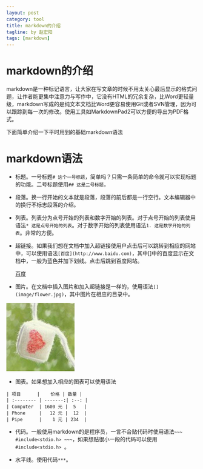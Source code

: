 ```yaml
---
layout: post
category: tool
title: markdown的介绍
tagline: by 赵宏阳
tags: [markdown]
---
```


<!--more-->

# markdown的介绍

markdown是一种标记语言，让大家在写文章的时候不用太关心最后显示的格式问题，让作者能更集中注意力与写作中，它没有HTML的冗余复杂，比Word更轻量级，markdown写成的是纯文本文档比Word更容易使用Git或者SVN管理，因为可以跟踪到每一次的修改。使用工具如MarkdownPad2可以方便的导出为PDF格式。

下面简单介绍一下平时用到的基础markdown语法

# markdown语法

* 标题。一号标题`# 这个一号标题`，简单吗？只需一条简单的命令就可以实现标题的功能。二号标题使用`## 这是二号标题`，

* 段落。换一行开始的文本就是段落，段落的前后都是一行空行。文本编辑器中的换行不标志段落的介绍。

* 列表。列表分为点号开始的列表和数字开始的列表。对于点号开始的列表使用语法`* 这是点号开始的列表`。对于数字开始的列表使用语法`1. 这是数字开始的列表`。非常的方便。

* 超链接。如果我们想在文档中加入超链接使用户点击后可以跳转到相应的网站中，可以使用语法`[百度](http://www.baidu.com)`，其中[]中的百度显示在文档中，一般为蓝色并加下划线。点击后跳到百度网站。

	[百度](http://www.baidu.com)

* 图片。在文档中插入图片和加入超链接是一样的，使用语法`[](image/flower.jpg)`，其中图片在相应的目录中。

![头像](../assets/themes/Snail/img/avatar.jpg)

* 图表。如果想加入相应的图表可以使用语法

~~~
| 项目      |    价格 | 数量 |
| :-------- | -------:| :--: |
| Computer  | 1600 元 |  5   |
| Phone     |   12 元 |  12  |
| Pipe      |    1 元 | 234  |
~~~

* 代码。一般使用markdown的是程序员，一言不合贴代码时使用语法`~~~ #include<stdio.h> ~~~`，如果想贴很小一段的代码可以使用``#include<stdio.h> ``。

* 水平线。使用代码`***`。

